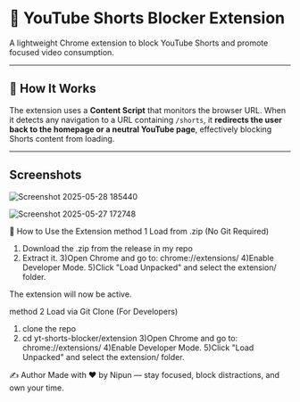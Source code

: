 # 🛑 YouTube Shorts Blocker Extension

A lightweight Chrome extension to block YouTube Shorts and promote focused video consumption.

---

## 📌 How It Works

The extension uses a **Content Script** that monitors the browser URL. When it detects any navigation to a URL containing `/shorts`, it **redirects the user back to the homepage or a neutral YouTube page**, effectively blocking Shorts content from loading.

---

## Screenshots

![Screenshot 2025-05-28 185440](https://github.com/user-attachments/assets/43dd58e6-7d7c-424d-ba90-a1c64cfa7479)

![Screenshot 2025-05-27 172748](https://github.com/user-attachments/assets/83af22cd-4794-4281-b854-0c3aead91aef)

🧪 How to Use the Extension
method 1 Load from .zip (No Git Required)
1) Download the .zip from the release in my repo
2) Extract it.
3)Open Chrome and go to: chrome://extensions/
4)Enable Developer Mode.
5)Click "Load Unpacked" and select the extension/ folder.

The extension will now be active.

method 2 Load via Git Clone (For Developers)
1) clone the repo
2) cd yt-shorts-blocker/extension
3)Open Chrome and go to: chrome://extensions/
4)Enable Developer Mode.
5)Click "Load Unpacked" and select the extension/ folder.

✍️ Author
Made with ❤️ by Nipun — stay focused, block distractions, and own your time.






